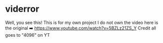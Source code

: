 # viderror
Well, you see this!
This is for my own project
I do not own the video here is the original ➡️ https://www.youtube.com/watch?v=5BZLz21ZS_Y
Credit all goes to "4096" on YT
